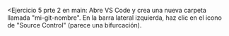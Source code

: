 <Ejercicio 5 prte 2 en main: 
Abre VS Code y crea una nueva carpeta llamada "mi-git-nombre".
En la barra lateral izquierda, haz clic en el icono de "Source Control" (parece una bifurcación).
